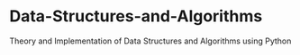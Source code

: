 # Data-Structures-and-Algorithms
Theory and Implementation of Data Structures and Algorithms using Python
